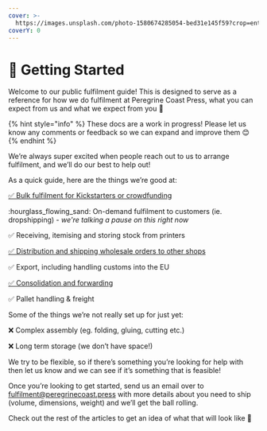 ```yaml
---
cover: >-
  https://images.unsplash.com/photo-1580674285054-bed31e145f59?crop=entropy&cs=tinysrgb&fm=jpg&ixid=MnwxOTcwMjR8MHwxfHNlYXJjaHwxfHxwYWNrYWdlc3xlbnwwfHx8fDE2NzA3NzAzNjk&ixlib=rb-4.0.3&q=80
coverY: 0
---
```


# 👋 Getting Started

Welcome to our public fulfilment guide! This is designed to serve as a reference for how we do fulfilment at Peregrine Coast Press, what you can expect from us and what we expect from you 🙂

{% hint style="info" %}
These docs are a work in progress! Please let us know any comments or feedback so we can expand and improve them 😊
{% endhint %}

We’re always super excited when people reach out to us to arrange fulfilment, and we’ll do our best to help out!

As a quick guide, here are the things we’re good at:

[✅ Bulk fulfilment for Kickstarters or crowdfunding](../crowdfunder-distribution.md)

:hourglass\_flowing\_sand: On-demand fulfilment to customers (ie. dropshipping) - _we're talking a pause on this right now_

✅ Receiving, itemising and storing stock from printers

[✅ Distribution and shipping wholesale orders to other shops](../wholesale-and-distribution.md)

✅ Export, including handling customs into the EU

[✅ Consolidation and forwarding](broken-reference)

✅ Pallet handling & freight

Some of the things we’re not really set up for just yet:

❌ Complex assembly (eg. folding, gluing, cutting etc.)

❌ Long term storage (we don’t have space!)

We try to be flexible, so if there’s something you’re looking for help with then let us know and we can see if it’s something that is feasible!

Once you’re looking to get started, send us an email over to [fulfilment@peregrinecoast.press](mailto:fulfilment@peregrinecoast.press) with more details about you need to ship (volume, dimensions, weight) and we’ll get the ball rolling.

Check out the rest of the articles to get an idea of what that will look like 🙂
